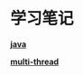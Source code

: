 # 学习笔记

**[java](https://github.com/jundin/learning/tree/main/java/)**

**[multi-thread](https://github.com/jundin/learning/tree/main/java/multi-thread)**
